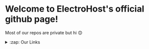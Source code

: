 # Welcome to ElectroHost's official github page!
Most of our repos are private but hi 😊

<details>
  <summary>:zap: Our Links</summary>
🏡 Home page | https://electro-host.xyz <br>
💻 Client Page | https://client.electro-host.xyz <br>
🎮 Control Panel | https://panel.electro-host.xyz <br>
🗣️ Discord Server | https://discord.gg/RmgBeXm3VB <br>
</details>
